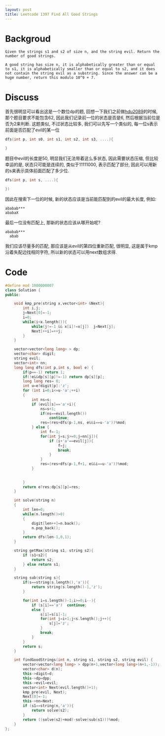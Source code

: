 ```yaml
---
layout: post
title: Leetcode 1397 Find All Good Strings
---
```


# Backgroud
```
Given the strings s1 and s2 of size n, and the string evil. Return the number of good strings.

A good string has size n, it is alphabetically greater than or equal to s1, it is alphabetically smaller than or equal to s2, and it does not contain the string evil as a substring. Since the answer can be a huge number, return this modulo 10^9 + 7.
```

# Discuss
首先很明显可以看出这是一个数位dp的题, 回想一下我们之前做[hdu2089](http://acm.hdu.edu.cn/showproblem.php?pid=2089)的时候, 那个题目要求不能包含62, 因此我们记录前一位的状态是否是6, 然后根据当前位是否为2来判断. 这题类似, 不过状态比较多, 我们可以先写一个类似的, 每一位s表示前面是否匹配了evil的某一位
```c++
dfs(int p, int s0, int s1, int s2, int s3, ....){

}
```
题目中evil的长度是50, 明显我们无法带着这么多状态, 因此需要状态压缩, 但比较幸运的是, 状态只可能是连续的, 类似于11111000, 表示匹配了部分, 因此可以用新的s来表示具体前面匹配了多少位.

```c++
dfs(int p, int s, ....){

})
```

因此在搜索下一位的时候, 新的状态应该是当前能匹配到的evil的最大长度, 例如:

```
ababab***
ababaX
```

最后一位没有匹配上, 那新的状态应该从哪开始呢?

```
ababab***
  abab 
```

我们应该尽量多的匹配, 那应该是从evil的第四位重新匹配, 很明显, 这是属于kmp沿着失配边找相同字符, 所以新的状态可以用next数组求得.

# Code
```c++
#define mod 1000000007
class Solution {
public:

    void kmp_pre(string x,vector<int> &Next){
        int i,j;
        j=Next[0]=-1;
        i=0;
        while(i<x.length()){
            while(j!=-1 && x[i]!=x[j])  j=Next[j];
            Next[++i]=++j;
        }
    }

    vector<vector<long long> > dp;
    vector<char> digit;
    string evil;
    vector<int> nn;
    long long dfs(int p,int s, bool e) {
        if(p==-1) return 1;
        if(!e&&dp[s][p]!=-1) return dp[s][p];
        long long res= 0;
        int u=e?digit[p]:'z';
        for (int i=0;i<=u-'a';++i)
        {
            int ns=s;
            if (evil[s]=='a'+i){
                ns=s+1;
                if(ns==evil.length())
                    continue;
                res=(res+dfs(p-1,ns, e&&i==u-'a'))%mod;
            } else {
                int f=-1;
                for(int j=s;j>=0;j=nn[j]){
                    if (i+'a'==evil[j]){
                        f=j;
                        break;
                    }
                }    
                res=(res+dfs(p-1,f+1, e&&i==u-'a'))%mod;
            }
            
            
        }
        return e?res:dp[s][p]=res;
    }

    int solve(string n)
    {
        int len=0;
        while(n.length()>0)
        {
            digit[len++]=n.back();
            n.pop_back();
        }
        return dfs(len-1,0,1);
    }

    string getMax(string s1, string s2){
        if (s1<s2){
            return s2;
        } else return s1;
    }

    string sub(string s){
        if(s==string(s.length(),'a')){
            return string(s.length()-1,'z');
        }

        for(int i=s.length()-1;i>=0;i--){
            if (s[i]=='a')  continue;
            else {
                s[i]=s[i]-1;
                for(int j=i+1;j<s.length();j++){
                    s[j]='z';
                }
                break;
            }
        }
        return s;
    }

    int findGoodStrings(int n, string s1, string s2, string evil) {
        vector<vector<long long> > dpp(n+1,vector<long long>(n+1,-1));
        vector<char> d(n);
        this->digit=d;
        this->dp=dpp;
        this->evil=evil;
        vector<int> Next(evil.length()+1);
        kmp_pre(evil, Next);
        Next[0]=-1;
        this->nn=Next;
        if (s1==string(n,'a')){
            return solve(s2);
        }
        return ((solve(s2)+mod)-solve(sub(s1)))%mod;
    }
};
```

